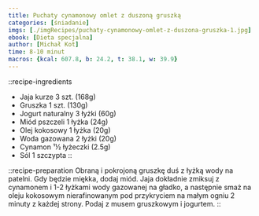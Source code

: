 ```yaml
---
title: Puchaty cynamonowy omlet z duszoną gruszką
categories: [śniadanie]
imgs: [./imgRecipes/puchaty-cynamonowy-omlet-z-duszona-gruszka-1.jpg]
ebook: [Dieta specjalna]
author: [Michał Kot]
time: 8-10 minut
macros: {kcal: 607.8, b: 24.2, t: 38.1, w: 39.9}
---
```


::recipe-ingredients
- Jaja kurze 3 szt. (168g)
- Gruszka 1 szt. (130g)
- Jogurt naturalny 3 łyżki (60g)
- Miód pszczeli 1 łyżka (24g)
- Olej kokosowy 1 łyżka (20g)
- Woda gazowana 2 łyżki (20g)
- Cynamon ¹½ łyżeczki (2.5g)
- Sól 1 szczypta
::

::recipe-preparation
Obraną i pokrojoną gruszkę duś z łyżką wody na patelni. Gdy będzie miękka, dodaj miód. Jaja dokładnie zmiksuj z cynamonem i 1-2 łyżkami wody gazowanej na gładko, a następnie smaż na oleju kokosowym nierafinowanym pod przykryciem na małym ogniu 2 minuty z każdej strony. Podaj z musem gruszkowym i jogurtem.
::
